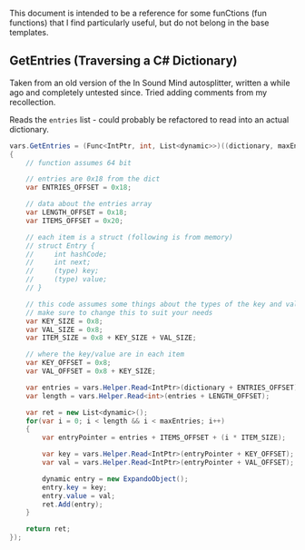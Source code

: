 This document is intended to be a reference for some funCtions (fun functions) that
I find particularly useful, but do not belong in the base templates.

## GetEntries (Traversing a C# Dictionary)
Taken from an old version of the In Sound Mind autosplitter, written a while ago and
completely untested since. Tried adding comments from my recollection.

Reads the `entries` list - could probably be refactored to read into an actual dictionary.

```cs
vars.GetEntries = (Func<IntPtr, int, List<dynamic>>)((dictionary, maxEntries) =>
{
    // function assumes 64 bit

    // entries are 0x18 from the dict
    var ENTRIES_OFFSET = 0x18;

    // data about the entries array
    var LENGTH_OFFSET = 0x18;
    var ITEMS_OFFSET = 0x20;

    // each item is a struct (following is from memory)
    // struct Entry {
    //     int hashCode;
    //     int next;
    //     (type) key;
    //     (type) value;
    // }

    // this code assumes some things about the types of the key and value
    // make sure to change this to suit your needs
    var KEY_SIZE = 0x8;
    var VAL_SIZE = 0x8;
    var ITEM_SIZE = 0x8 + KEY_SIZE + VAL_SIZE;

    // where the key/value are in each item
    var KEY_OFFSET = 0x8;
    var VAL_OFFSET = 0x8 + KEY_SIZE;

    var entries = vars.Helper.Read<IntPtr>(dictionary + ENTRIES_OFFSET);
    var length = vars.Helper.Read<int>(entries + LENGTH_OFFSET);

    var ret = new List<dynamic>();
    for(var i = 0; i < length && i < maxEntries; i++)
    {
        var entryPointer = entries + ITEMS_OFFSET + (i * ITEM_SIZE);

        var key = vars.Helper.Read<IntPtr>(entryPointer + KEY_OFFSET);
        var val = vars.Helper.Read<IntPtr>(entryPointer + VAL_OFFSET);

        dynamic entry = new ExpandoObject();
        entry.key = key;
        entry.value = val;
        ret.Add(entry);
    }

    return ret;
});
```